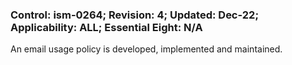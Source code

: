 ### Control: ism-0264; Revision: 4; Updated: Dec-22; Applicability: ALL; Essential Eight: N/A
<p>An email usage policy is developed, implemented and maintained.</p>